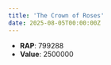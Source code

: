 ```yaml
---
title: 'The Crown of Roses'
date: 2025-08-05T00:00:00Z
---
```

- **RAP**: 799288
- **Value**: 2500000

